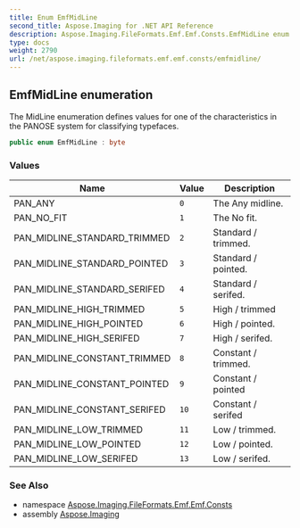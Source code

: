 ```yaml
---
title: Enum EmfMidLine
second_title: Aspose.Imaging for .NET API Reference
description: Aspose.Imaging.FileFormats.Emf.Emf.Consts.EmfMidLine enum. The MidLine enumeration defines values for one of the characteristics in the PANOSE system for classifying typefaces
type: docs
weight: 2790
url: /net/aspose.imaging.fileformats.emf.emf.consts/emfmidline/
---
```

## EmfMidLine enumeration

The MidLine enumeration defines values for one of the characteristics in the PANOSE system for classifying typefaces.

```csharp
public enum EmfMidLine : byte
```

### Values

| Name | Value | Description |
| --- | --- | --- |
| PAN_ANY | `0` | The Any midline. |
| PAN_NO_FIT | `1` | The No fit. |
| PAN_MIDLINE_STANDARD_TRIMMED | `2` | Standard / trimmed. |
| PAN_MIDLINE_STANDARD_POINTED | `3` | Standard / pointed. |
| PAN_MIDLINE_STANDARD_SERIFED | `4` | Standard / serifed. |
| PAN_MIDLINE_HIGH_TRIMMED | `5` | High / trimmed |
| PAN_MIDLINE_HIGH_POINTED | `6` | High / pointed. |
| PAN_MIDLINE_HIGH_SERIFED | `7` | High / serifed. |
| PAN_MIDLINE_CONSTANT_TRIMMED | `8` | Constant / trimmed. |
| PAN_MIDLINE_CONSTANT_POINTED | `9` | Constant / pointed |
| PAN_MIDLINE_CONSTANT_SERIFED | `10` | Constant / serifed |
| PAN_MIDLINE_LOW_TRIMMED | `11` | Low / trimmed. |
| PAN_MIDLINE_LOW_POINTED | `12` | Low / pointed. |
| PAN_MIDLINE_LOW_SERIFED | `13` | Low / serifed. |

### See Also

* namespace [Aspose.Imaging.FileFormats.Emf.Emf.Consts](../../aspose.imaging.fileformats.emf.emf.consts/)
* assembly [Aspose.Imaging](../../)


